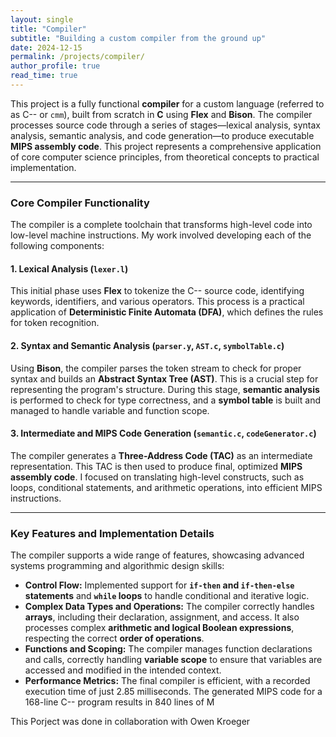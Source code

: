 ```yaml
---
layout: single
title: "Compiler"
subtitle: "Building a custom compiler from the ground up"
date: 2024-12-15
permalink: /projects/compiler/
author_profile: true
read_time: true
---
```


This project is a fully functional **compiler** for a custom language (referred to as C-- or `cmm`), built from scratch in **C** using **Flex** and **Bison**. The compiler processes source code through a series of stages—lexical analysis, syntax analysis, semantic analysis, and code generation—to produce executable **MIPS assembly code**. This project represents a comprehensive application of core computer science principles, from theoretical concepts to practical implementation.

---

### Core Compiler Functionality

The compiler is a complete toolchain that transforms high-level code into low-level machine instructions. My work involved developing each of the following components:

#### 1. Lexical Analysis (`lexer.l`)
This initial phase uses **Flex** to tokenize the C-- source code, identifying keywords, identifiers, and various operators. This process is a practical application of **Deterministic Finite Automata (DFA)**, which defines the rules for token recognition.

#### 2. Syntax and Semantic Analysis (`parser.y`, `AST.c`, `symbolTable.c`)
Using **Bison**, the compiler parses the token stream to check for proper syntax and builds an **Abstract Syntax Tree (AST)**. This is a crucial step for representing the program's structure. During this stage, **semantic analysis** is performed to check for type correctness, and a **symbol table** is built and managed to handle variable and function scope.

#### 3. Intermediate and MIPS Code Generation (`semantic.c`, `codeGenerator.c`)
The compiler generates a **Three-Address Code (TAC)** as an intermediate representation. This TAC is then used to produce final, optimized **MIPS assembly code**. I focused on translating high-level constructs, such as loops, conditional statements, and arithmetic operations, into efficient MIPS instructions.

---

### Key Features and Implementation Details

The compiler supports a wide range of features, showcasing advanced systems programming and algorithmic design skills:

* **Control Flow:** Implemented support for **`if-then` and `if-then-else` statements** and **`while` loops** to handle conditional and iterative logic.
* **Complex Data Types and Operations:** The compiler correctly handles **arrays**, including their declaration, assignment, and access. It also processes complex **arithmetic and logical Boolean expressions**, respecting the correct **order of operations**.
* **Functions and Scoping:** The compiler manages function declarations and calls, correctly handling **variable scope** to ensure that variables are accessed and modified in the intended context.
* **Performance Metrics:** The final compiler is efficient, with a recorded execution time of just 2.85 milliseconds. The generated MIPS code for a 168-line C-- program results in 840 lines of M

This Porject was done in collaboration with Owen Kroeger
